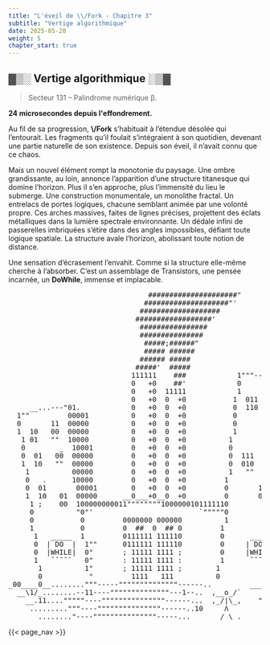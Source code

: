```yaml
---
title: "L'éveil de \\/Fork - Chapitre 3"
subtitle: "Vertige algorithmique"
date: 2025-05-20
weight: 5
chapter_start: true
---
```


## ▓▒░ Vertige algorithmique ░▒▓

> Secteur 131 – Palindrome numérique β.

**24 microsecondes depuis l'effondrement.**

Au fil de sa progression, **\\/Fork** s’habituait à l’étendue désolée qui l’entourait. Les fragments qu’il foulait s’intégraient à son quotidien, devenant une partie naturelle de son existence. Depuis son éveil, il n’avait connu que ce chaos.

Mais un nouvel élément rompt la monotonie du paysage. Une ombre grandissante, au loin, annonce l’apparition d’une structure titanesque qui domine l’horizon. Plus il s’en approche, plus l’immensité du lieu le submerge. Une construction monumentale, un monolithe fractal. Un entrelacs de portes logiques, chacune semblant animée par une volonté propre. Ces arches massives, faites de lignes précises, projettent des éclats métalliques dans la lumière spectrale environnante. Un dédale infini de passerelles imbriquées s’étire dans des angles impossibles, défiant toute logique spatiale. La structure avale l’horizon, abolissant toute notion de distance.

Une sensation d’écrasement l’envahit. Comme si la structure elle-même cherche à l’absorber. C’est un assemblage de Transistors, une pensée incarnée, un **DoWhile**, immense et implacable.

<pre  class="ascii-cover">
                                 #####################"
                                ####################"'
                               ###################
                              ##################'
                               ################
                               ###############
                                #####;######"
                                ##### ######
                               ###### #####
                              #####'  #####
                             111111    ###            1"""-----....._____
                             0   +0    ##'            0                  1000000
                             0   +0  11111            1                  0000001
                             0   +0  0  +0           1  011   ...       1000000
     __...---"01.            0   +0  0  +0           0  110  0110  011  0000000
  1""         00001          0   +0  0  +0           0       ""'   111  0000000
  0       11  00000          0   +0  0  +0           0                  0000001
  1  10   00  00000          0   +0  0  +0           1       000       1000000
   1 01   ""  10000          0   +0  0  +0          1       100'  010  0000000
   0        _  10001         0   +0  0  +0          0       """   001  0000000
   0  01   00  00000         0   +0  0  +0          0  111             0000000
   1  10   ""  00000         0   +0  0  +0          0  010       111   0000001
    1          00000         0   +0  0  +0          1   ""       110  1000000
    0   .      10000         0   +0  0  +0         1             ""   0000000
    0  01       00001        0   +0  0  +0         0       101        0000000  _   _   _           ___
    1  10   01  00000      __0___+0__0  +0         0       000        0000001 / \ / \ / \ _...."""00001   
     1 ;    00  100000000011""""""""1000000101111110                 1000000"   """  "                 1  
     0          "0"'                         `"""""0                 0000000                            1
     0           0         0000000 000000          1                 0000000            111             1
     1           0         0  ##  0  ## 0         1                  0000000           10001             1
      1   _____  1         0111111 111110         0      _____       0000001            111              0
      0  | DO  |  1""      0111111 111110         0     | DO  |     1000000                     000      0
      0  |WHILE|  0"       ; 11111 1111 ;         0     |WHILE|     0000000  11111             111      1
      1   ¯¯¯¯¯   0"       : 11111 1111 :         1      ¯¯¯¯¯      0000000  10001                      1
       1          1"       ; 11111 1111 ;        1                  0000001  11111                      1
       0           "         1111   111          0                 1000000                _____....""""""
_00____0__........"""-----""""""""""""""------..         ____      0000000__\1/_....."""""  \1_    __00_
  __\1/_........--11----""""""""""""""---1--..  ,__o_/`      """---0000000
    __.11...."""""----"""""""""""""""------...  ,_/|\_,    """"----;;;;___ """----....._____1\/_____
     ........."""----"""""""""""""""------..10     Ʌ                       """---__.....111___##___ ""
       ........"----"""""""""""""""-----...      _/_\ .
</pre>

{{< page_nav >}}
